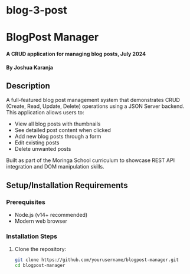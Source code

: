 # blog-3-post
# BlogPost Manager
#### A CRUD application for managing blog posts, July 2024
#### By **Joshua Karanja**

## Description
A full-featured blog post management system that demonstrates CRUD (Create, Read, Update, Delete) operations using a JSON Server backend. This application allows users to:

- View all blog posts with thumbnails
- See detailed post content when clicked
- Add new blog posts through a form
- Edit existing posts
- Delete unwanted posts

Built as part of the Moringa School curriculum to showcase REST API integration and DOM manipulation skills.

## Setup/Installation Requirements

### Prerequisites
- Node.js (v14+ recommended)
- Modern web browser

### Installation Steps
1. Clone the repository:
   ```bash
   git clone https://github.com/yourusername/blogpost-manager.git
   cd blogpost-manager
